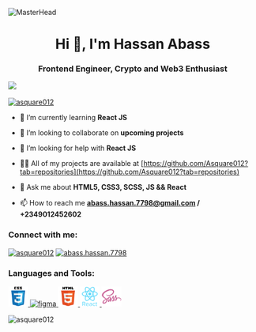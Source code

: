 ![MasterHead](https://chkskills.com/wp-content/uploads/2020/04/banner-bg.gif)
<h1 align="center">Hi 👋, I'm Hassan Abass</h1>
<h3 align="center">Frontend Engineer, Crypto and Web3 Enthusiast</h3>
<img src = "https://cdn.dribbble.com/users/2131993/screenshots/4948736/media/421d4ed2f3d23c73d64d20963f61f422.gif" style = "width:300px;">

<p align="left"> <a href="https://twitter.com/asquare012" target="blank"><img src="https://img.shields.io/twitter/follow/asquare012?logo=twitter&style=for-the-badge" alt="asquare012" /></a> </p>

- 🌱 I’m currently learning **React JS**

- 👯 I’m looking to collaborate on **upcoming projects**

- 🤝 I’m looking for help with **React JS**

- 👨‍💻 All of my projects are available at [https://github.com/Asquare012?tab=repositories](https://github.com/Asquare012?tab=repositories)

- 💬 Ask me about **HTML5, CSS3, SCSS, JS && React**

- 📫 How to reach me **abass.hassan.7798@gmail.com / +2349012452602**

<h3 align="left">Connect with me:</h3>
<p align="left">
<a href="https://twitter.com/asquare012" target="blank"><img align="center" src="https://raw.githubusercontent.com/rahuldkjain/github-profile-readme-generator/master/src/images/icons/Social/twitter.svg" alt="asquare012" height="30" width="40" /></a>
<a href="https://fb.com/abass.hassan.7798" target="blank"><img align="center" src="https://raw.githubusercontent.com/rahuldkjain/github-profile-readme-generator/master/src/images/icons/Social/facebook.svg" alt="abass.hassan.7798" height="30" width="40" /></a>
</p>

<h3 align="left">Languages and Tools:</h3>
<p align="left"> <a href="https://www.w3schools.com/css/" target="_blank" rel="noreferrer"> <img src="https://raw.githubusercontent.com/devicons/devicon/master/icons/css3/css3-original-wordmark.svg" alt="css3" width="40" height="40"/> </a> <a href="https://www.figma.com/" target="_blank" rel="noreferrer"> <img src="https://www.vectorlogo.zone/logos/figma/figma-icon.svg" alt="figma" width="40" height="40"/> </a> <a href="https://www.w3.org/html/" target="_blank" rel="noreferrer"> <img src="https://raw.githubusercontent.com/devicons/devicon/master/icons/html5/html5-original-wordmark.svg" alt="html5" width="40" height="40"/> </a> <a href="https://reactjs.org/" target="_blank" rel="noreferrer"> <img src="https://raw.githubusercontent.com/devicons/devicon/master/icons/react/react-original-wordmark.svg" alt="react" width="40" height="40"/> </a> <a href="https://sass-lang.com" target="_blank" rel="noreferrer"> <img src="https://raw.githubusercontent.com/devicons/devicon/master/icons/sass/sass-original.svg" alt="sass" width="40" height="40"/> </a> </p>

<p><img align="center" src="https://github-readme-stats.vercel.app/api/top-langs?username=asquare012&show_icons=true&locale=en&layout=compact" alt="asquare012" /></p>
